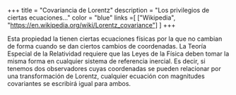 +++
title = "Covariancia de Lorentz"
description = "Los privilegios de ciertas ecuaciones..."
color = "blue"
links =[
  ["Wikipedia", "https://en.wikipedia.org/wiki/Lorentz_covariance"]
]
+++

Esta propiedad la tienen ciertas ecuaciones físicas por la que no cambian de forma cuando se dan ciertos cambios de coordenadas. La Teoría Especial de la Relatividad requiere que las Leyes de la Física deben tomar la misma forma en cualquier sistema de referencia inercial. Es decir, si tenemos dos observadores cuyas coordenadas se pueden relacionar por una transformación de Lorentz, cualquier ecuación con magnitudes covariantes se escribirá igual para ambos.
